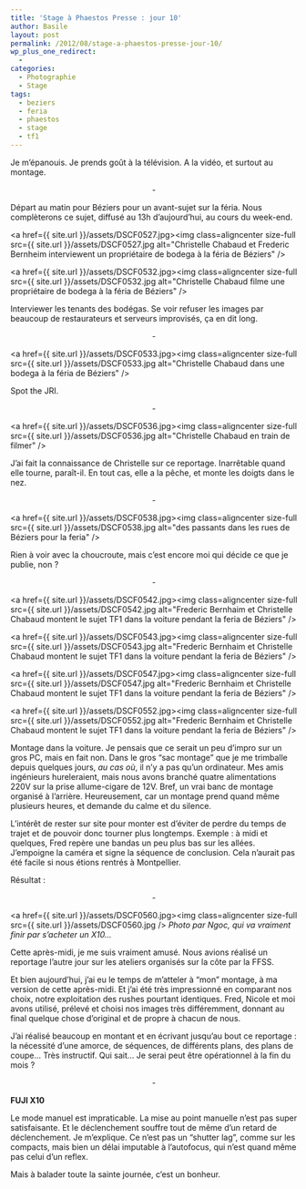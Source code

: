 ```yaml
---
title: 'Stage à Phaestos Presse : jour 10'
author: Basile
layout: post
permalink: /2012/08/stage-a-phaestos-presse-jour-10/
wp_plus_one_redirect:
  -
categories:
  - Photographie
  - Stage
tags:
  - beziers
  - feria
  - phaestos
  - stage
  - tf1
---
```

Je m&#8217;épanouis. Je prends goût à la télévision. A la vidéo, et surtout au montage.

<p style="text-align: center;">
  -
</p>

Départ au matin pour Béziers pour un avant-sujet sur la féria.
Nous complèterons ce sujet, diffusé au 13h d&#8217;aujourd&#8217;hui, au cours du week-end.

<a href={{ site.url }}/assets/DSCF0527.jpg><img class=aligncenter size-full src={{ site.url }}/assets/DSCF0527.jpg alt="Christelle Chabaud et Frederic Bernheim interviewent un propriétaire de bodega à la féria de Béziers" /></a>

<a href={{ site.url }}/assets/DSCF0532.jpg><img class=aligncenter size-full src={{ site.url }}/assets/DSCF0532.jpg alt="Christelle Chabaud filme une propriétaire de bodega à la féria de Béziers" /></a>

Interviewer les tenants des bodégas.
Se voir refuser les images par beaucoup de restaurateurs et serveurs improvisés, ça en dit long.

<p style="text-align: center;">
  -
</p>

<a href={{ site.url }}/assets/DSCF0533.jpg><img class=aligncenter size-full src={{ site.url }}/assets/DSCF0533.jpg alt="Christelle Chabaud dans une bodega à la féria de Béziers" /></a>

Spot the JRI.

<p style="text-align: center;">
  -
</p>

<a href={{ site.url }}/assets/DSCF0536.jpg><img class=aligncenter size-full src={{ site.url }}/assets/DSCF0536.jpg alt="Christelle Chabaud en train de filmer" /></a>

J&#8217;ai fait la connaissance de Christelle sur ce reportage. Inarrêtable quand elle tourne, paraît-il.
En tout cas, elle a la pêche, et monte les doigts dans le nez.

<p style="text-align: center;">
  -
</p>

<a href={{ site.url }}/assets/DSCF0538.jpg><img class=aligncenter size-full src={{ site.url }}/assets/DSCF0538.jpg alt="des passants dans les rues de Béziers pour la feria" /></a>

Rien à voir avec la choucroute, mais c&#8217;est encore moi qui décide ce que je publie, non ?

<p style="text-align: center;">
  -
</p>

<a href={{ site.url }}/assets/DSCF0542.jpg><img class=aligncenter size-full src={{ site.url }}/assets/DSCF0542.jpg alt="Frederic Bernhaim et Christelle Chabaud montent le sujet TF1 dans la voiture pendant la feria de Béziers" /></a>

<a href={{ site.url }}/assets/DSCF0543.jpg><img class=aligncenter size-full src={{ site.url }}/assets/DSCF0543.jpg alt="Frederic Bernhaim et Christelle Chabaud montent le sujet TF1 dans la voiture pendant la feria de Béziers" /></a>

<a href={{ site.url }}/assets/DSCF0547.jpg><img class=aligncenter size-full src={{ site.url }}/assets/DSCF0547.jpg alt="Frederic Bernhaim et Christelle Chabaud montent le sujet TF1 dans la voiture pendant la feria de Béziers" /></a>

<a href={{ site.url }}/assets/DSCF0552.jpg><img class=aligncenter size-full src={{ site.url }}/assets/DSCF0552.jpg alt="Frederic Bernhaim et Christelle Chabaud montent le sujet TF1 dans la voiture pendant la feria de Béziers" /></a>

Montage dans la voiture.
Je pensais que ce serait un peu d&#8217;impro sur un gros PC, mais en fait non. Dans le gros &#8220;sac montage&#8221; que je me trimballe depuis quelques jours, *au cas où*, il n&#8217;y a pas qu&#8217;un ordinateur.
Mes amis ingénieurs hureleraient, mais nous avons branché quatre alimentations 220V sur la prise allume-cigare de 12V.
Bref, un vrai banc de montage organisé à l&#8217;arrière. Heureusement, car un montage prend quand même plusieurs heures, et demande du calme et du silence.

L&#8217;intérêt de rester sur site pour monter est d&#8217;éviter de perdre du temps de trajet et de pouvoir donc tourner plus longtemps.
Exemple : à midi et quelques, Fred repère une bandas un peu plus bas sur les allées. J&#8217;empoigne la caméra et signe la séquence de conclusion. Cela n&#8217;aurait pas été facile si nous étions rentrés à Montpellier.

Résultat :



<p style="text-align: center;">
  -
</p>

<a href={{ site.url }}/assets/DSCF0560.jpg><img class=aligncenter size-full src={{ site.url }}/assets/DSCF0560.jpg /></a>
*Photo par Ngoc, qui va vraiment finir par s&#8217;acheter un X10&#8230;*

Cette après-midi, je me suis vraiment amusé.
Nous avions réalisé un reportage l&#8217;autre jour sur les ateliers organisés sur la côte par la FFSS.



Et bien aujourd&#8217;hui, j&#8217;ai eu le temps de m&#8217;atteler à &#8220;mon&#8221; montage, à ma version de cette après-midi.
Et j&#8217;ai été très impressionné en comparant nos choix, notre exploitation des rushes pourtant identiques.
Fred, Nicole et moi avons utilisé, prélevé et choisi nos images très différemment, donnant au final quelque chose d&#8217;original et de propre à chacun de nous.

J&#8217;ai réalisé beaucoup en montant et en écrivant jusqu&#8217;au bout ce reportage :
la nécessité d&#8217;une amorce, de séquences, de différents plans, des plans de coupe&#8230; Très instructif.
Qui sait&#8230; Je serai peut être opérationnel à la fin du mois ?

<p style="text-align: center;">
  -
</p>

**FUJI X10**

Le mode manuel est impraticable.
La mise au point manuelle n&#8217;est pas super satisfaisante.
Et le déclenchement souffre tout de même d&#8217;un retard de déclenchement. Je m&#8217;explique. Ce n&#8217;est pas un &#8220;shutter lag&#8221;, comme sur les compacts, mais bien un délai imputable à l&#8217;autofocus, qui n&#8217;est quand même pas celui d&#8217;un reflex.

Mais à balader toute la sainte journée, c&#8217;est un bonheur.

<div class="wp_plus_one_button" style="margin: 0 8px 8px 0; float:left; ">
  <g:plusone count="false" href="http://blog.basilesimon.fr/2012/08/stage-a-phaestos-presse-jour-10/" callback="wp_plus_one_handler"></g:plusone>
</div>
